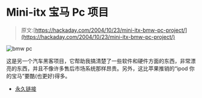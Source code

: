 # Mini-itx 宝马 Pc 项目

> 原文:[https://hackaday.com/2004/10/23/mini-itx-bmw-pc-project/](https://hackaday.com/2004/10/23/mini-itx-bmw-pc-project/)

![bmw pc](../Images/73a2cd638251d20611032a1c6c81655c.png)

这是另一个汽车黑客项目，它帮助我搞清楚了一些软件和硬件方面的东西，非常漂亮的东西，并且不像许多售后市场系统那样昂贵。另外，这比苹果推销的“ipod 你的宝马”要酷(也更好)得多。

*   [永久链接](http://www.mini-itx.com/projects/bmwpc/)